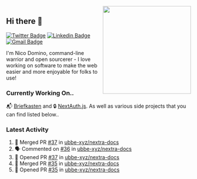 <img align="right" src="https://user-images.githubusercontent.com/7415984/172472491-91b16eac-fa22-4ecf-92df-d687139fd1f9.gif" width="240" />

## Hi there 👋

[![Twitter Badge](https://img.shields.io/badge/-@ndom91-1ca0f1?style=flat-square&labelColor=1ca0f1&logo=twitter&logoColor=white&link=https://twitter.com/ndom91)](https://twitter.com/ndom91) [![Linkedin Badge](https://img.shields.io/badge/-ndom91-blue?style=flat-square&logo=Linkedin&logoColor=white&link=https://www.linkedin.com/in/ndom91/)](https://www.linkedin.com/in/ndom91/) [![Gmail Badge](https://img.shields.io/badge/-yo@ndo.dev-c14438?style=flat-square&logo=mail.ru&logoColor=white&link=mailto:yo@ndo.dev)](mailto:yo@ndo.dev)

I'm Nico Domino, command-line warrior and open sourcerer - I love working on software to make the web easier and more enjoyable for folks to use! 

### Currently Working On..

📬 [Briefkasten](https://briefkastenhq.com) and 🔒 [NextAuth.js](https://github.com/nextauthjs/next-auth). As well as various side projects that you can find listed below..

<!--START_SECTION_PROFILE_VIEWS:readme-info-->
<!--END_SECTION_PROFILE_VIEWS:readme-info-->

<!--START_SECTION_DAILY_COMMIT:readme-info-->
<!--END_SECTION_DAILY_COMMIT:readme-info-->

<!--START_SECTION_WEEKLY_COMMIT:readme-info-->
<!--END_SECTION_WEEKLY_COMMIT:readme-info-->

### Latest Activity

<!--START_SECTION:activity-->
1. 🎉 Merged PR [#37](https://github.com/ubbe-xyz/nextra-docs/pull/37) in [ubbe-xyz/nextra-docs](https://github.com/ubbe-xyz/nextra-docs)
2. 🗣 Commented on [#36](https://github.com/ubbe-xyz/nextra-docs/pull/36#issuecomment-1914733020) in [ubbe-xyz/nextra-docs](https://github.com/ubbe-xyz/nextra-docs)
3. 💪 Opened PR [#37](https://github.com/ubbe-xyz/nextra-docs/pull/37) in [ubbe-xyz/nextra-docs](https://github.com/ubbe-xyz/nextra-docs)
4. 🎉 Merged PR [#35](https://github.com/ubbe-xyz/nextra-docs/pull/35) in [ubbe-xyz/nextra-docs](https://github.com/ubbe-xyz/nextra-docs)
5. 💪 Opened PR [#35](https://github.com/ubbe-xyz/nextra-docs/pull/35) in [ubbe-xyz/nextra-docs](https://github.com/ubbe-xyz/nextra-docs)
<!--END_SECTION:activity-->
